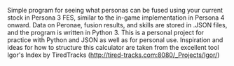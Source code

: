 Simple program for seeing what personas can be fused using your current stock in Persona 3 FES, similar to the in-game implementation in Persona 4 onward. Data on Peronae, fusion results, and skills are stored in .JSON files, and the program is written in Python 3. This is a personal project for practice with Python and JSON as well as for personal use. Inspiration and ideas for how to structure this calculator are taken from the excellent tool Igor's Index by TiredTracks (http://tired-tracks.com:8080/_Projects/Igor/)
